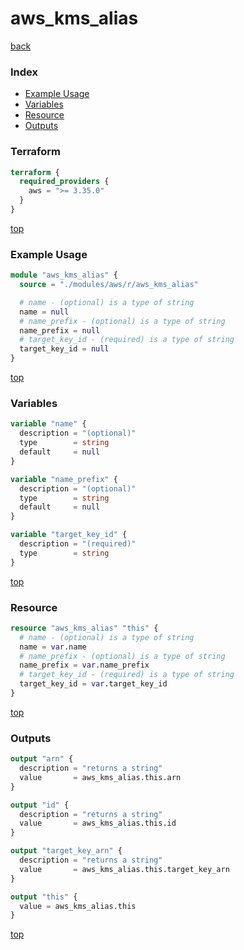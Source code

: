 # aws_kms_alias

[back](../aws.md)

### Index

- [Example Usage](#example-usage)
- [Variables](#variables)
- [Resource](#resource)
- [Outputs](#outputs)

### Terraform

```terraform
terraform {
  required_providers {
    aws = ">= 3.35.0"
  }
}
```

[top](#index)

### Example Usage

```terraform
module "aws_kms_alias" {
  source = "./modules/aws/r/aws_kms_alias"

  # name - (optional) is a type of string
  name = null
  # name_prefix - (optional) is a type of string
  name_prefix = null
  # target_key_id - (required) is a type of string
  target_key_id = null
}
```

[top](#index)

### Variables

```terraform
variable "name" {
  description = "(optional)"
  type        = string
  default     = null
}

variable "name_prefix" {
  description = "(optional)"
  type        = string
  default     = null
}

variable "target_key_id" {
  description = "(required)"
  type        = string
}
```

[top](#index)

### Resource

```terraform
resource "aws_kms_alias" "this" {
  # name - (optional) is a type of string
  name = var.name
  # name_prefix - (optional) is a type of string
  name_prefix = var.name_prefix
  # target_key_id - (required) is a type of string
  target_key_id = var.target_key_id
}
```

[top](#index)

### Outputs

```terraform
output "arn" {
  description = "returns a string"
  value       = aws_kms_alias.this.arn
}

output "id" {
  description = "returns a string"
  value       = aws_kms_alias.this.id
}

output "target_key_arn" {
  description = "returns a string"
  value       = aws_kms_alias.this.target_key_arn
}

output "this" {
  value = aws_kms_alias.this
}
```

[top](#index)
